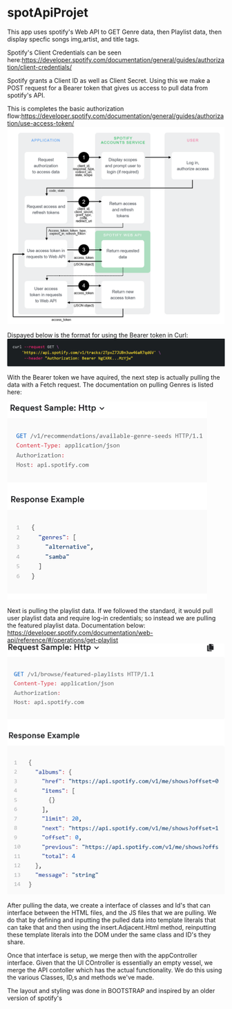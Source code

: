 # spotApiProjet
This app uses spotify's Web API to GET Genre data, then Playlist data, then display specfic songs img,artist, and title tags.

Spotify's Client Credentials can be seen here:https://developer.spotify.com/documentation/general/guides/authorization/client-credentials/


Spotify grants a Client ID as well as Client Secret. Using this we make a POST request for a Bearer token that gives us access to pull data from spotify's API.

This is completes the basic authorization flow:https://developer.spotify.com/documentation/general/guides/authorization/use-access-token/
![example](images/spotifyAuthorizationFlow(2).png)

Dispayed below is the format for using the Bearer token in Curl:
![example](images/spotifyBearerAcessTokenFormatCurl.png)


With the Bearer token we have aquired, the next step is actually pulling the data with a Fetch request. The documentation on pulling Genres is listed here:

![example](images/spotifyApiRef-getGenre.png)


Next is pulling the playlist data. If we followed the standard, it would pull user playlist data and require log-in credentials; so instead we are pulling the featured playlist data. Documentation below: https://developer.spotify.com/documentation/web-api/reference/#/operations/get-playlist
![example](images/spotifyWebApiRef-getFeaturedPlaylist.png)





After pulling the data, we create a interface of classes and Id's that can interface between the HTML files, and the JS files that we are pulling. We do that by defining and inputting the pulled data into template literals that can take that and then using the insert.Adjacent.Html method, reinputting these template literals into the DOM under the same class and ID's they share. 

Once that interface is setup, we merge then with the appController interface. Given that the UI COntroller is essentially an empty vessel, we merge the API contoller which has the actual functionality. We do this using the various Classes, ID,s and methods we've made. 

The layout and styling was done in BOOTSTRAP and inspired by an older version of spotify's








